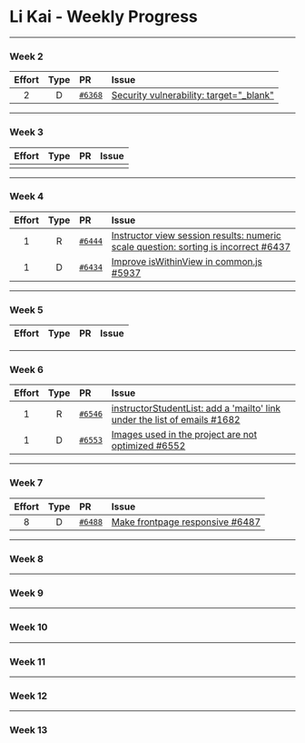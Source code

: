 # Li Kai - Weekly Progress

---

### Week 2

Effort| Type | PR | Issue
:----:|:----:|:-----------|:------
2 | D | [`#6368`](https://github.com/TEAMMATES/teammates/pull/6368) | [Security vulnerability: target="_blank"](https://github.com/TEAMMATES/teammates/issues/6367)

---
### Week 3

Effort| Type | PR | Issue
:----:|:----:|:-----------|:------
 |  |  |

---
### Week 4

Effort| Type | PR | Issue
:----:|:----:|:-----------|:------
1 | R | [`#6444`](https://github.com/TEAMMATES/teammates/pull/6444) | [Instructor view session results: numeric scale question: sorting is incorrect #6437](https://github.com/TEAMMATES/teammates/issues/6437)
1 | D | [`#6434`](https://github.com/TEAMMATES/teammates/pull/6434) | [Improve isWithinView in common.js #5937](https://github.com/TEAMMATES/teammates/issues/5937)

---
### Week 5

Effort| Type | PR | Issue
:----:|:----:|:-----------|:------

---
### Week 6

Effort| Type | PR | Issue
:----:|:----:|:-----------|:------
1 | R | [`#6546`](https://github.com/TEAMMATES/teammates/pull/6546) | [instructorStudentList: add a 'mailto' link under the list of emails #1682](https://github.com/TEAMMATES/teammates/issues/1682)
1 | D | [`#6553`](https://github.com/TEAMMATES/teammates/pull/6553) | [Images used in the project are not optimized #6552](https://github.com/TEAMMATES/teammates/issues/6552)

---
### Week 7

Effort| Type | PR | Issue
:----:|:----:|:-----------|:------
8 | D | [`#6488`](https://github.com/TEAMMATES/teammates/pull/6488) | [Make frontpage responsive #6487](https://github.com/TEAMMATES/teammates/issues/6487)

---
### Week 8

---
### Week 9

---
### Week 10

---
### Week 11

---
### Week 12

---
### Week 13

